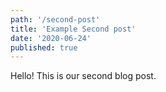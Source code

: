 ```yaml
---
path: '/second-post'
title: 'Example Second post'
date: '2020-06-24'
published: true
---
```


Hello! This is our second blog post.
